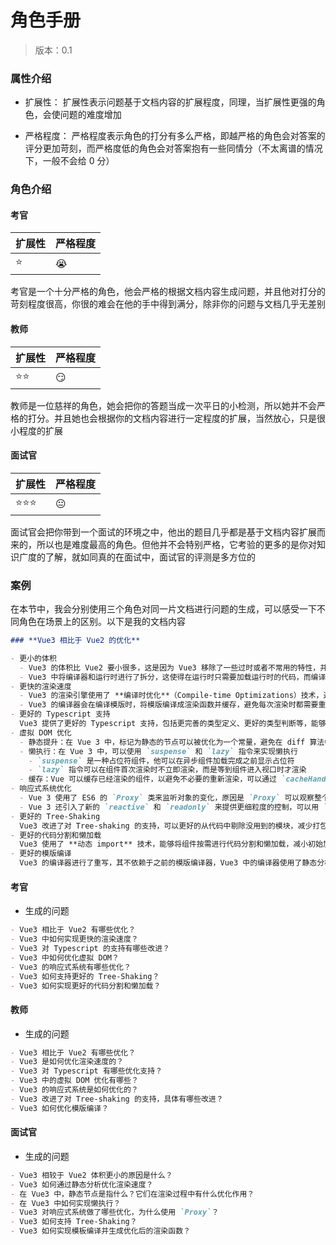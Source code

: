 # 角色手册

> 版本：0.1

### 属性介绍

- 扩展性：
  扩展性表示问题基于文档内容的扩展程度，同理，当扩展性更强的角色，会使问题的难度增加

- 严格程度：
  严格程度表示角色的打分有多么严格，即越严格的角色会对答案的评分更加苛刻，而严格度低的角色会对答案抱有一些同情分（不太离谱的情况下，一般不会给 0 分）

### 角色介绍

#### 考官

| 扩展性 | 严格程度 |
| ------ | -------- |
| ⭐️    | 😭       |

考官是一个十分严格的角色，他会严格的根据文档内容生成问题，并且他对打分的苛刻程度很高，你很的难会在他的手中得到满分，除非你的问题与文档几乎无差别

#### 教师

| 扩展性 | 严格程度 |
| ------ | -------- |
| ⭐️⭐️ | 😏       |

教师是一位慈祥的角色，她会把你的答题当成一次平日的小检测，所以她并不会严格的打分。并且她也会根据你的文档内容进行一定程度的扩展，当然放心，只是很小程度的扩展

#### 面试官

| 扩展性    | 严格程度 |
| --------- | -------- |
| ⭐️⭐️⭐️ | 😐       |

面试官会把你带到一个面试的环境之中，他出的题目几乎都是基于文档内容扩展而来的，所以也是难度最高的角色。但他并不会特别严格，它考验的更多的是你对知识广度的了解，就如同真的在面试中，面试官的评测是多方位的

### 案例

在本节中，我会分别使用三个角色对同一片文档进行问题的生成，可以感受一下不同角色在场景上的区别。以下是我的文档内容

```markdown
### **Vue3 相比于 Vue2 的优化**

- 更小的体积
  - Vue3 的体积比 Vue2 要小很多，这是因为 Vue3 移除了一些过时或者不常用的特性，并对代码进行了优化。
  - Vue3 中将编译器和运行时进行了拆分，这使得在运行时只需要加载运行时的代码，而编译器的代码只在开发阶段使用
- 更快的渲染速度
  - Vue3 的渲染引擎使用了 **编译时优化**（Compile-time Optimizations）技术，通过静态分析模版代码，生成优化后的渲染函数，提升了渲染速度
  - Vue3 的编译器会在编译模版时，将模版编译成渲染函数并缓存，避免每次渲染时都需要重新编译模版的开销
- 更好的 Typescript 支持
  Vue3 提供了更好的 Typescript 支持，包括更完善的类型定义、更好的类型判断等，能够更好的组织代码，提供可读性和可维护性
- 虚拟 DOM 优化
  - 静态提升：在 Vue 3 中，标记为静态的节点可以被优化为一个常量，避免在 diff 算法中对其进行不必要的比较。静态节点是指在渲染过程中不会变化的节点，可以通过 `hoistStatic` 编译选项开启静态提升
  - 懒执行：在 Vue 3 中，可以使用 `suspense` 和 `lazy` 指令来实现懒执行
    - `suspense` 是一种占位符组件，他可以在异步组件加载完成之前显示占位符
    - `lazy` 指令可以在组件首次渲染时不立即渲染，而是等到组件进入视口时才渲染
  - 缓存：Vue 可以缓存已经渲染的组件，以避免不必要的重新渲染，可以通过 `cacheHandlers` 编译选项来开启缓存
- 响应式系统优化
  - Vue 3 使用了 ES6 的 `Proxy` 类来监听对象的变化，原因是 `Proxy` 可以观察整个对象，而 `Object.definProperty` 只能监听对象中的某个属性，如果要监听整个对象需要递归遍历，另外 `Map` / `Set` 类型的属性也可以进行监听
  - Vue 3 还引入了新的 `reactive` 和 `readonly` 来提供更细粒度的控制，可以用 `reactive` 创建可响应的对象，使用 `readonly` 来创建只读对象
- 更好的 Tree-Shaking
  Vue3 改进了对 Tree-shaking 的支持，可以更好的从代码中剔除没用到的模块，减少打包后的文件大小
- 更好的代码分割和懒加载
  Vue3 使用了 **动态 import** 技术，能够将组件按需进行代码分割和懒加载，减小初始加载文件的大小
- 更好的模版编译
  Vue3 的编译器进行了重写，其不依赖于之前的模版编译器，Vue3 中的编译器使用了静态分析的技术，他可以在编译时分析模版发现静态节点，进行 ”静态提升“ 生成优化后的渲染函数，可以更精准的分析模版依赖关系，减少不必要的模版编译和运行时代码生成
```

#### 考官

- 生成的问题

```markdown
- Vue3 相比于 Vue2 有哪些优化？
- Vue3 中如何实现更快的渲染速度？
- Vue3 对 Typescript 的支持有哪些改进？
- Vue3 中如何优化虚拟 DOM？
- Vue3 的响应式系统有哪些优化？
- Vue3 如何支持更好的 Tree-Shaking？
- Vue3 如何实现更好的代码分割和懒加载？
```

#### 教师

- 生成的问题

```markdown
- Vue3 相比于 Vue2 有哪些优化？
- Vue3 是如何优化渲染速度的？
- Vue3 对 Typescript 有哪些优化支持？
- Vue3 中的虚拟 DOM 优化有哪些？
- Vue3 的响应式系统是如何优化的？
- Vue3 改进了对 Tree-shaking 的支持，具体有哪些改进？
- Vue3 如何优化模版编译？
```

#### 面试官

- 生成的问题

```markdown
- Vue3 相较于 Vue2 体积更小的原因是什么？
- Vue3 如何通过静态分析优化渲染速度？
- 在 Vue3 中，静态节点是指什么？它们在渲染过程中有什么优化作用？
- 在 Vue3 中如何实现懒执行？
- Vue3 对响应式系统做了哪些优化，为什么使用 `Proxy`？
- Vue3 如何支持 Tree-Shaking？
- Vue3 如何实现模板编译并生成优化后的渲染函数？
```
